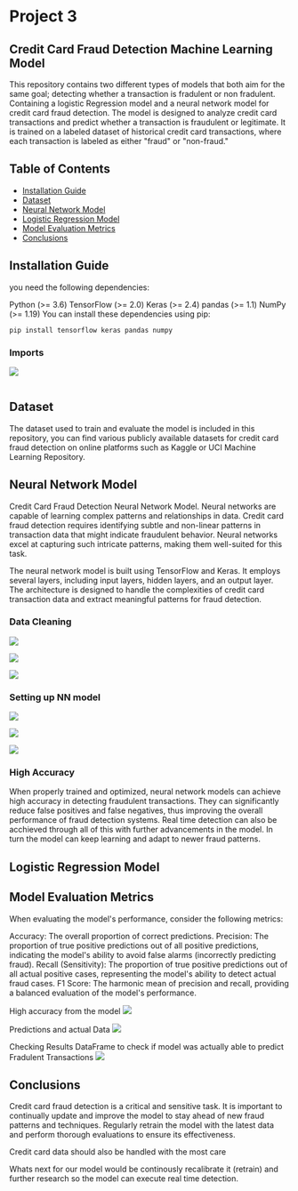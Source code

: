 # Project 3 

## Credit Card Fraud Detection Machine Learning Model
This repository contains two different types of models that both aim for the same goal; detecting whether a transaction is fradulent or non fradulent. Containing a logistic Regression model and a neural network model for credit card fraud detection. 
The model is designed to analyze credit card transactions and predict whether a 
transaction is fraudulent or legitimate. It is trained on a labeled dataset of historical credit card transactions, 
where each transaction is labeled as either "fraud" or "non-fraud."

## Table of Contents

* [Installation Guide](##installation-guide)
* [Dataset](##dataset)
* [Neural Network Model](##neural-network-model)
* [Logistic Regression Model](##logistic-regression-model)
* [Model Evaluation Metrics](##model-evaluation-metrics)
* [Conclusions](#conclusions)

## Installation Guide
you need the following dependencies:

Python (>= 3.6)
TensorFlow (>= 2.0)
Keras (>= 2.4)
pandas (>= 1.1)
NumPy (>= 1.19)
You can install these dependencies using pip:

`pip install tensorflow keras pandas numpy`

### Imports

![](https://github.com/reiccv/Project_3_Credit_Card_Fraud_Detection/blob/main/images/imports_nn.PNG)

![]()
## Dataset

The dataset used to train and evaluate the model is included in this repository, you can find various publicly available datasets for credit card fraud detection on online platforms such as Kaggle or UCI Machine Learning Repository.

## Neural Network Model

Credit Card Fraud Detection Neural Network Model. Neural networks are capable of learning complex patterns and relationships in data. Credit card fraud detection requires identifying subtle and non-linear patterns in transaction data that might indicate fraudulent behavior. Neural networks excel at capturing such intricate patterns, making them well-suited for this task.

The neural network model is built using TensorFlow and Keras. It employs several layers, including input layers, hidden layers, and an output layer. The architecture is designed to handle the complexities of credit card transaction data and extract meaningful patterns for fraud detection.

### Data Cleaning

![](https://github.com/reiccv/Project_3_Credit_Card_Fraud_Detection/blob/main/images/readincsvdf.PNG)

![](https://github.com/reiccv/Project_3_Credit_Card_Fraud_Detection/blob/main/images/showDtypes.PNG)

![](https://github.com/reiccv/Project_3_Credit_Card_Fraud_Detection/blob/main/images/cleaningencoding.PNG)

### Setting up NN model

![](https://github.com/reiccv/Project_3_Credit_Card_Fraud_Detection/blob/main/images/settingTargetsFeatures.PNG)

![](https://github.com/reiccv/Project_3_Credit_Card_Fraud_Detection/blob/main/images/settingupmodelnn.PNG)

![](https://github.com/reiccv/Project_3_Credit_Card_Fraud_Detection/blob/main/images/compilingandfitting.PNG)

### High Accuracy 
When properly trained and optimized, neural network models can achieve high accuracy in detecting fraudulent transactions. 
They can significantly reduce false positives and false negatives, thus improving the overall performance of fraud detection systems.
Real time detection can also be acchieved through all of this with further advancements in the model.
In turn the model can keep learning and adapt to newer fraud patterns.

## Logistic Regression Model

## Model Evaluation Metrics
When evaluating the model's performance, consider the following metrics:

Accuracy: The overall proportion of correct predictions.
Precision: The proportion of true positive predictions out of all positive predictions, indicating the model's ability to avoid false alarms (incorrectly predicting fraud).
Recall (Sensitivity): The proportion of true positive predictions out of all actual positive cases, representing the model's ability to detect actual fraud cases.
F1 Score: The harmonic mean of precision and recall, providing a balanced evaluation of the model's performance.

High accuracy from the model
![](https://github.com/reiccv/Project_3_Credit_Card_Fraud_Detection/blob/main/images/accuracy.PNG)

Predictions and actual Data
![](https://github.com/reiccv/Project_3_Credit_Card_Fraud_Detection/blob/main/images/predictionsData.PNG)

Checking Results DataFrame to check if model was actually able to predict Fradulent Transactions
![](https://github.com/reiccv/Project_3_Credit_Card_Fraud_Detection/blob/main/images/results_fradulent.PNG)

## Conclusions

Credit card fraud detection is a critical and sensitive task. It is important to continually update and improve the model to stay ahead of new fraud patterns and techniques. Regularly retrain the model with the latest data and perform thorough evaluations to ensure its effectiveness. 

Credit card data should also be handled with the most care

Whats next for our model would be continously recalibrate it (retrain) and further research so the model can execute real time detection.